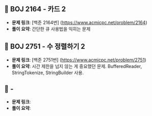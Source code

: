 ## 📌 BOJ 2164 - 카드 2
- **문제 링크**: [백준 2164번] (https://www.acmicpc.net/problem/2164)
- **풀이 요약**: 간단한 큐 사용법을 익히는 문제

## 📌 BOJ 2751 - 수 정렬하기 2
- **문제 링크**: [백준 2751번] (https://www.acmicpc.net/problem/2751)
- **풀이 요약**: 시간 제한을 넘지 않는 게 중요했던 문제. BufferedReader, StringTokenize, StringBuilder 사용. 

## 📌  - 
- **문제 링크**: 
- **풀이 요약**: 